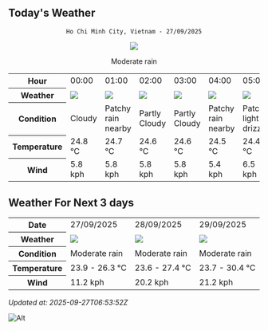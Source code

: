 ## Today's Weather
<div align="center">

`Ho Chi Minh City, Vietnam - 27/09/2025`

<img src="https://cdn.weatherapi.com/weather/64x64/day/302.png"/>

Moderate rain

</div>


<table>
    <tr>
        <th>Hour</th>
          <td>00:00</div>   <td>01:00</div>   <td>02:00</div>   <td>03:00</div>   <td>04:00</div>   <td>05:00</div>   <td>06:00</div>   <td>07:00</div>   <td>08:00</div>   <td>09:00</div>   <td>10:00</div>   <td>11:00</div>   <td>12:00</div>   <td>$${\color{red}13:00}$$</td>   <td>14:00</div>   <td>15:00</div>   <td>16:00</div>   <td>17:00</div>   <td>18:00</div>   <td>19:00</div>   <td>20:00</div>   <td>21:00</div>   <td>22:00</div>   <td>23:00</div> 
    </tr>
    <tr>
        <th>Weather</th>
        <td><img src="https://cdn.weatherapi.com/weather/64x64/night/119.png"></img></td><td><img src="https://cdn.weatherapi.com/weather/64x64/night/176.png"></img></td><td><img src="https://cdn.weatherapi.com/weather/64x64/night/116.png"></img></td><td><img src="https://cdn.weatherapi.com/weather/64x64/night/116.png"></img></td><td><img src="https://cdn.weatherapi.com/weather/64x64/night/176.png"></img></td><td><img src="https://cdn.weatherapi.com/weather/64x64/night/263.png"></img></td><td><img src="https://cdn.weatherapi.com/weather/64x64/day/296.png"></img></td><td><img src="https://cdn.weatherapi.com/weather/64x64/day/302.png"></img></td><td><img src="https://cdn.weatherapi.com/weather/64x64/day/296.png"></img></td><td><img src="https://cdn.weatherapi.com/weather/64x64/day/296.png"></img></td><td><img src="https://cdn.weatherapi.com/weather/64x64/day/353.png"></img></td><td><img src="https://cdn.weatherapi.com/weather/64x64/day/266.png"></img></td><td><img src="https://cdn.weatherapi.com/weather/64x64/day/353.png"></img></td><td><img src="https://cdn.weatherapi.com/weather/64x64/day/386.png"></img></td><td><img src="https://cdn.weatherapi.com/weather/64x64/day/353.png"></img></td><td><img src="https://cdn.weatherapi.com/weather/64x64/day/263.png"></img></td><td><img src="https://cdn.weatherapi.com/weather/64x64/day/353.png"></img></td><td><img src="https://cdn.weatherapi.com/weather/64x64/day/293.png"></img></td><td><img src="https://cdn.weatherapi.com/weather/64x64/night/353.png"></img></td><td><img src="https://cdn.weatherapi.com/weather/64x64/night/266.png"></img></td><td><img src="https://cdn.weatherapi.com/weather/64x64/night/293.png"></img></td><td><img src="https://cdn.weatherapi.com/weather/64x64/night/296.png"></img></td><td><img src="https://cdn.weatherapi.com/weather/64x64/night/263.png"></img></td><td><img src="https://cdn.weatherapi.com/weather/64x64/night/263.png"></img></td>
    </tr>
    <tr>
        <th>Condition</th>
        <td width="200px">Cloudy </td><td width="200px">Patchy rain nearby</td><td width="200px">Partly Cloudy </td><td width="200px">Partly Cloudy </td><td width="200px">Patchy rain nearby</td><td width="200px">Patchy light drizzle</td><td width="200px">Light rain</td><td width="200px">Moderate rain</td><td width="200px">Light rain</td><td width="200px">Light rain</td><td width="200px">Light rain shower</td><td width="200px">Light drizzle</td><td width="200px">Light rain shower</td><td width="200px">Patchy light rain with thunder</td><td width="200px">Light rain shower</td><td width="200px">Patchy light drizzle</td><td width="200px">Light rain shower</td><td width="200px">Patchy light rain</td><td width="200px">Light rain shower</td><td width="200px">Light drizzle</td><td width="200px">Patchy light rain</td><td width="200px">Light rain</td><td width="200px">Patchy light drizzle</td><td width="200px">Patchy light drizzle</td>
    </tr>
    <tr>
        <th>Temperature</th>
        <td>24.8 °C</td><td>24.7 °C</td><td>24.6 °C</td><td>24.6 °C</td><td>24.5 °C</td><td>24.4 °C</td><td>24.1 °C</td><td>24 °C</td><td>24.2 °C</td><td>24.2 °C</td><td>25.2 °C</td><td>26.3 °C</td><td>26 °C</td><td>29.3 °C</td><td>25.3 °C</td><td>25.2 °C</td><td>25 °C</td><td>24.8 °C</td><td>24.8 °C</td><td>24.5 °C</td><td>24.1 °C</td><td>23.9 °C</td><td>23.9 °C</td><td>23.9 °C</td>
    </tr>
    <tr>
        <th>Wind</th>
        <td>5.8 kph</td><td>5.8 kph</td><td>5.8 kph</td><td>5.8 kph</td><td>5.4 kph</td><td>6.5 kph</td><td>6.1 kph</td><td>5 kph</td><td>6.1 kph</td><td>7.2 kph</td><td>7.6 kph</td><td>10.1 kph</td><td>11.2 kph</td><td>10.1 kph</td><td>10.1 kph</td><td>9.4 kph</td><td>8.3 kph</td><td>7.9 kph</td><td>9.4 kph</td><td>10.4 kph</td><td>9.7 kph</td><td>8.6 kph</td><td>8.6 kph</td><td>9 kph</td>
    </tr>
</table>


## Weather For Next 3 days


<table>
    <tr>
        <th>Date</th>
        <td>27/09/2025</td><td>28/09/2025</td><td>29/09/2025</td>
    </tr>
    <tr>
        <th>Weather</th>
        <td><img src="https://cdn.weatherapi.com/weather/64x64/day/302.png"></img></td><td><img src="https://cdn.weatherapi.com/weather/64x64/day/302.png"></img></td><td><img src="https://cdn.weatherapi.com/weather/64x64/day/302.png"></img></td>
    </tr>
    <tr>
        <th>Condition</th>
        <td width="200px">Moderate rain</td><td width="200px">Moderate rain</td><td width="200px">Moderate rain</td>
    </tr>
    <tr>
        <th>Temperature</th>
        <td>23.9 -  26.3 °C</td><td>23.6 -  27.4 °C</td><td>23.7 -  30.4 °C</td>
    </tr>
    <tr>
        <th>Wind</th>
        <td>11.2 kph</td><td>20.2 kph</td><td>21.2 kph</td>
    </tr>
</table>


*Updated at: 2025-09-27T06:53:52Z*

![Alt](https://repobeats.axiom.co/api/embed/7d451ae2cdef1648d2e14e5cc714356b2ebae209.svg "Repobeats analytics image")